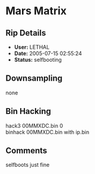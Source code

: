 # Mars Matrix

## Rip Details

- **User:** LETHAL
- **Date:** 2005-07-15 02:55:24
- **Status:** selfbooting

## Downsampling

none

## Bin Hacking

hack3 00MMXDC.bin 0<br />
binhack 00MMXDC.bin with ip.bin

## Comments

selfboots just fine

